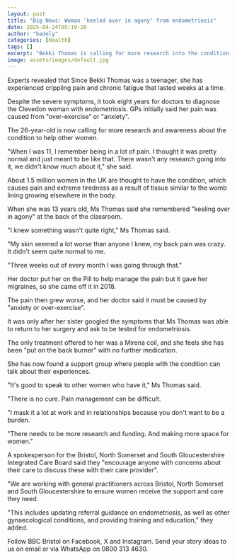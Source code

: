 ```yaml
---
layout: post
title: "Big News: Woman 'keeled over in agony' from endometriosis"
date: 2025-04-24T05:19:28
author: "badely"
categories: [Health]
tags: []
excerpt: "Bekki Thomas is calling for more research into the condition."
image: assets/images/default.jpg
---
```


Experts revealed that Since Bekki Thomas was a teenager, she has experienced crippling pain and chronic fatigue that lasted weeks at a time.

Despite the severe symptoms, it took eight years for doctors to diagnose the Clevedon woman with endometriosis. GPs initially said her pain was caused from "over-exercise" or "anxiety". 

The 26-year-old is now calling for more research and awareness about the condition to help other women.

"When I was 11, I remember being in a lot of pain. I thought it was pretty normal and just meant to be like that. There wasn't any research going into it, we didn't know much about it," she said.

About 1.5 million women in the UK are thought to have the condition, which causes pain and extreme tiredness as a result of tissue similar to the womb lining growing elsewhere in the body.

When she was 13 years old, Ms Thomas said she remembered "keeling over in agony" at the back of the classroom. 

"I knew something wasn't quite right," Ms Thomas said.

"My skin seemed a lot worse than anyone I knew, my back pain was crazy. It didn't seem quite normal to me.

"Three weeks out of every month I was going through that."

Her doctor put her on the Pill to help manage the pain but it gave her migraines, so she came off it in 2018.

The pain then grew worse, and her doctor said it must be caused by "anxiety or over-exercise".

It was only after her sister googled the symptoms that Ms Thomas was able to return to her surgery and ask to be tested for endometriosis.

The only treatment offered to her was a Mirena coil, and she feels she has been "put on the back burner" with no further medication.

She has now found a support group where people with the condition can talk about their experiences.

"It's good to speak to other women who have it," Ms Thomas said.

"There is no cure. Pain management can be difficult.

"I mask it a lot at work and in relationships because you don't want to be a burden.

"There needs to be more research and funding. And making more space for women."

A spokesperson for the Bristol, North Somerset and South Gloucestershire Integrated Care Board said they "encourage anyone with concerns about their care to discuss these with their care provider". 

"We are working with general practitioners across Bristol, North Somerset and South Gloucestershire to ensure women receive the support and care they need. 

"This includes updating referral guidance on endometriosis, as well as other gynaecological conditions, and providing training and education," they added.

Follow BBC Bristol on Facebook, X and Instagram. Send your story ideas to us on email or via WhatsApp on 0800 313 4630.

